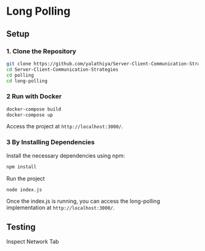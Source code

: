 # Long Polling

## Setup

### 1. Clone the Repository

```bash
git clone https://github.com/yalathiya/Server-Client-Communication-Strategies.git
cd Server-Client-Communication-Strategies
cd polling
cd long-polling
```

### 2 Run with Docker

```bash
docker-compose build
docker-compose up
```

Access the project at `http://localhost:3000/`.

### 3 By Installing Dependencies

Install the necessary dependencies using npm:

```bash
npm install
```

Run the project

```bash
node index.js
```

Once the index.js is running, you can access the long-polling implementation at `http://localhost:3000/`.

## Testing

Inspect Network Tab